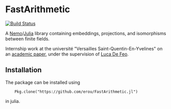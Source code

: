 # FastArithmetic

[![Build Status](https://travis-ci.org/erou/FastArithmetic.jl.svg?branch=master)](https://travis-ci.org/erou/FastArithmetic.jl)

A [Nemo](http://nemocas.org/)/[Julia](http://julialang.org/) library containing embeddings, projections, and isomorphisms between finite fields.

Internship work at the université "Versailles Saint-Quentin-En-Yvelines" on an [academic paper](http://dl.acm.org/citation.cfm?doid=2608628.2608672), under the supervision of [Luca De Feo](http://defeo.lu/).

## Installation 

The package can be installed using

		Pkg.clone("https://github.com/erou/FastArithmetic.jl")

 in julia.
